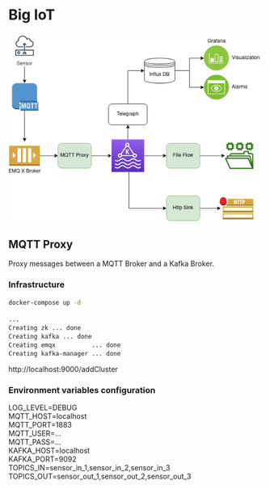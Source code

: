 # Big IoT

![Data Flow](./img/BigIoT.png)


## MQTT Proxy
Proxy messages between a MQTT Broker and a Kafka Broker.

### Infrastructure
```bash
docker-compose up -d

...
Creating zk ... done
Creating kafka ... done
Creating emqx          ... done
Creating kafka-manager ... done
```
http://localhost:9000/addCluster

### Environment variables configuration
LOG_LEVEL=DEBUG   
MQTT_HOST=localhost   
MQTT_PORT=1883   
MQTT_USER=...   
MQTT_PASS=...   
KAFKA_HOST=localhost   
KAFKA_PORT=9092   
TOPICS_IN=sensor_in_1,sensor_in_2,sensor_in_3   
TOPICS_OUT=sensor_out_1,sensor_out_2,sensor_out_3   